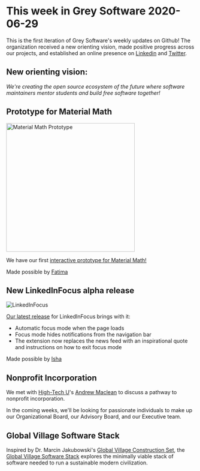 # This week in Grey Software 2020-06-29

This is the first iteration of Grey Software's weekly updates on Github! The
organization received a new orienting vision, made positive progress across our
projects, and established an online presence on
[Linkedin](https://www.linkedin.com/company/grey-software) and
[Twitter](https://twitter.com/grey_software).

## New orienting vision:

_We're creating the open source ecosystem of the future where software
maintainers mentor students and build free software together!_

## Prototype for Material Math

<img alt="Material Math Prototype" src="/gifs/MaterialMath/material-math-prototype.gif" height="343"/>

We have our first
[interactive prototype for Material Math!](https://xd.adobe.com/view/0440e49d-73b0-4682-8fd7-10c48e861581-5113/screen/a20a6f32-e20e-4735-83d6-cab732b51e39/Home-Page-First-Visit)

Made possible by [Fatima](https://github.com/fatimanadeem)

## New LinkedInFocus alpha release

![LinkedInFocus](https://github.com/grey-software/LinkedInFocus/raw/master/after.png)

[Our latest release](https://github.com/grey-software/LinkedInFocus/releases/tag/v0.96-alpha.1)
for LinkedInFocus brings with it:

- Automatic focus mode when the page loads
- Focus mode hides notifications from the navigation bar
- The extension now replaces the news feed with an inspirational quote and
  instructions on how to exit focus mode

Made possible by [Isha](https://github.com/ishaaa-ai)

## Nonprofit Incorporation

We met with [High-Tech U](https://github.com/hightechu)'s
[Andrew Maclean](https://github.com/andrewdmaclean) to discuss a pathway to
nonprofit incorporation.

In the coming weeks, we'll be looking for passionate individuals to make up our
Organizational Board, our Advisory Board, and our Executive team.

## Global Village Software Stack

Inspired by Dr. Marcin Jakubowski's
[Global Village Construction Set](https://www.opensourceecology.org/gvcs/), the
[Global Village Software Stack](https://github.com/grey-software/global-village-software-stack)
explores the minimally viable stack of software needed to run a sustainable
modern civilization.
